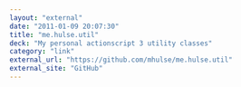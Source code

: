 ```yaml
---
layout: "external"
date: "2011-01-09 20:07:30"
title: "me.hulse.util"
deck: "My personal actionscript 3 utility classes"
category: "link"
external_url: "https://github.com/mhulse/me.hulse.util"
external_site: "GitHub"
---
```

